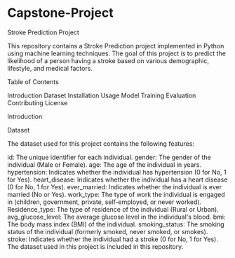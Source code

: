 # Capstone-Project


Stroke Prediction Project

This repository contains a Stroke Prediction project implemented in Python using machine learning techniques. The goal of this project is to predict the likelihood 
of a person having a stroke based on various demographic, lifestyle, and medical factors.

Table of Contents

Introduction
Dataset
Installation
Usage
Model Training
Evaluation
Contributing
License

Introduction

Dataset

The dataset used for this project contains the following features:

id: The unique identifier for each individual.
gender: The gender of the individual (Male or Female).
age: The age of the individual in years.
hypertension: Indicates whether the individual has hypertension (0 for No, 1 for Yes).
heart_disease: Indicates whether the individual has a heart disease (0 for No, 1 for Yes).
ever_married: Indicates whether the individual is ever married (No or Yes).
work_type: The type of work the individual is engaged in (children, government, private, self-employed, or never worked).
Residence_type: The type of residence of the individual (Rural or Urban).
avg_glucose_level: The average glucose level in the individual's blood.
bmi: The body mass index (BMI) of the individual.
smoking_status: The smoking status of the individual (formerly smoked, never smoked, or smokes).
stroke: Indicates whether the individual had a stroke (0 for No, 1 for Yes).
The dataset used in this project is included in this repository.

